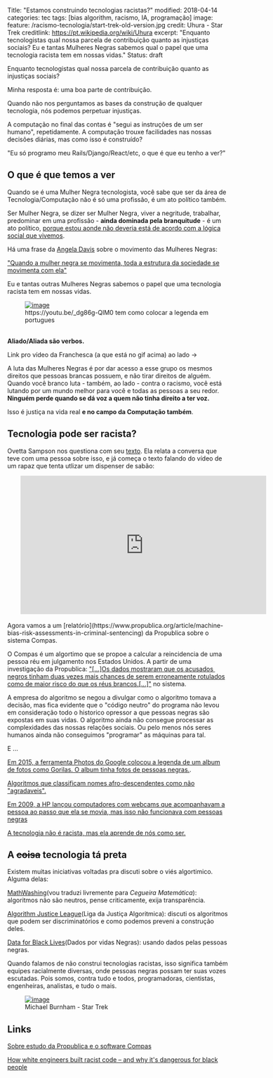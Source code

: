 Title:  "Estamos construindo tecnologias racistas?"
modified:   2018-04-14
categories: tec
tags: [bias algorithm, racismo, IA, programação]
image:
  feature: /racismo-tecnologia/start-trek-old-version.jpg
  credit: Uhura - Star Trek
  creditlink: https://pt.wikipedia.org/wiki/Uhura
excerpt: "Enquanto tecnologistas qual nossa parcela de contribuição quanto as injustiças sociais? Eu e tantas Mulheres Negras sabemos qual o papel que uma tecnologia racista tem em nossas vidas."
Status: draft

Enquanto tecnologistas qual nossa parcela de contribuição quanto as injustiças sociais?

Minha resposta é: uma boa parte de contribuição.

Quando não nos perguntamos as bases da construção de qualquer tecnologia, nós podemos perpetuar injustiças.

A computação no final das contas é "segui as instruções de um ser humano", repetidamente. A computação trouxe facilidades nas nossas decisões diárias, mas como isso é construído?

"Eu só programo meu Rails/Django/React/etc, o que é que eu tenho a ver?"

## O que é que temos a ver

Quando se é uma Mulher Negra tecnologista, você sabe que ser da área de Tecnologia/Computação não é só uma profissão, é um ato político também.

Ser Mulher Negra, se dizer ser Mulher Negra, viver a negritude, trabalhar, predominar em uma profissão - <b>ainda dominada pela branquitude</b> - é um ato político, [porque estou aonde não deveria está de acordo com a lógica social que vivemos](https://super.abril.com.br/videos/2-minutos-para-entender/2-minutos-para-entender-desigualdade-racial-no-brasil/).

Há uma frase da [Angela Davis](https://www.cartacapital.com.br/sociedade/angela-davis-e-o-significado-da-emancipacao-da-mulher-negra) sobre o movimento das Mulheres Negras:

["Quando a mulher negra se movimenta, toda a estrutura da sociedade se movimenta com ela"](https://brasil.elpais.com/brasil/2017/07/27/politica/1501114503_610956.html)

Eu e tantas outras Mulheres Negras sabemos o papel que uma tecnologia racista tem em nossas vidas.

<figure>
	<a href="https://youtu.be/_dg86g-QlM0"><img src="/images/racismo-tecnologia/franchesca ramsey equality.gif" alt="image"></a>
	<figcaption>https://youtu.be/_dg86g-QlM0 tem como colocar a legenda em portugues</figcaption>
</figure>

<br>
<b>Aliado/Aliada são verbos.</b> 

Link pro vídeo da Franchesca (a que está no gif acima) ao lado ->

A luta das Mulheres Negras é por dar acesso a esse grupo os mesmos direitos que pessoas brancas possuem, e não tirar direitos de alguém. Quando você branco luta - também, ao lado - contra o racismo, você está lutando por um mundo melhor para você e todas as pessoas a seu redor. <b>Ninguém perde quando se dá voz a quem não tinha direito a ter voz.</b> 

Isso é justiça na vida real <b>e no campo da Computação também</b>.

## Tecnologia pode ser racista?

Ovetta Sampson nos questiona com seu [texto](https://www.linkedin.com/pulse/can-technology-racist-ovetta-sampson?articleId=6166609662327152640#comments-6166609662327152640&trk=prof-post). Ela relata a conversa que teve com uma pessoa sobre isso, e já começa o texto falando do vídeo de um rapaz que tenta utlizar um dispenser de sabão:

<div style="padding-left: 30px; text-align: center;">
	<iframe width="560" height="315" src="https://www.youtube.com/embed/1lgDiAInFLY" frameborder="0" allow="autoplay; encrypted-media" allowfullscreen></iframe>
</div>

<br>
Agora vamos a um [relatório](https://www.propublica.org/article/machine-bias-risk-assessments-in-criminal-sentencing) da Propublica sobre o sistema Compas. 

O Compas é um algortimo que se propoe a calcular a reincidencia de uma pessoa réu em julgamento nos Estados Unidos. A partir de uma investigação da Propublica: ["[...]Os dados mostraram que os acusados ​​negros tinham duas vezes mais chances de serem erroneamente rotulados como de maior risco do que os réus brancos.[...]"](https://www.propublica.org/article/bias-in-criminal-risk-scores-is-mathematically-inevitable-researchers-say) no sistema.

A empresa do algoritmo se negou a divulgar como o algoritmo tomava a decisão, mas fica evidente que o "código neutro" do programa não levou em consideração todo o historico opressor a que pessoas negras são expostas em suas vidas. O algoritmo ainda não consegue processar as complexidades das nossas relações sociais. Ou pelo menos nós seres humanos ainda não conseguimos "programar" as máquinas para tal.

E ...

[Em 2015, a ferramenta Photos do Google colocou a legenda de um album de fotos como Gorilas. O album tinha fotos de pessoas negras.](https://mashable.com/2015/07/01/google-photos-black-people-gorillas/#oaCoVg0AJuq7).

[Algoritmos que classificam nomes afro-descendentes como não "agradaveis".](https://www.theguardian.com/technology/2017/apr/13/ai-programs-exhibit-racist-and-sexist-biases-research-reveals)

[Em 2009, a HP lançou computadores com webcams que acompanhavam a pessoa ao passo que ela se movia, mas isso não funcionava com pessoas negras](https://www.youtube.com/watch?v=t4DT3tQqgRM)

[A tecnologia não é racista, mas ela aprende de nós como ser.](https://www.tecmundo.com.br/inteligencia-artificial/102782-tay-twitter-conseguiu-corromper-ia-microsoft-24-horas.htm)

## A <strike>coisa</strike> tecnologia tá preta

Existem muitas iniciativas voltadas pra discuti sobre o viés algortimico. Alguma delas:

[MathWashing](https://www.mathwashing.com/)(vou traduzi livremente para <i>Cegueira Matemática</i>): algoritmos não são neutros, pense criticamente, exija transparência.

[Algorithm Justice League](https://www.ajlunited.org/)(Liga da Justiça Algoritmica): discuti os algoritmos que podem ser discriminatórios e como podemos preveni a construção deles.

[Data for Black Lives](https://medium.com/@YESHICAN/an-open-letter-to-facebook-from-the-data-for-black-lives-movement-81e693c6b46c)(Dados por vidas Negras): usando dados pelas pessoas negras.

Quando falamos de não construi tecnologias racistas, isso significa também equipes racialmente diversas, onde pessoas negras possam ter suas vozes escutadas. Pois somos, contra tudo e todos, programadoras, cientistas, engenheiras, analistas, e tudo o mais.

<figure>
	<a href="http://www.startrek.com/database_article/burnham"><img src="/images/racismo-tecnologia/burnham-tardigrade-scans.jpg" alt="image"></a>
	<figcaption>Michael Burnham - Star Trek</figcaption>
</figure>


## Links

[Sobre estudo da Propublica e o software Compas](https://apublica.org/2016/06/software-que-avalia-reus-americanos-cria-injusticas-na-vida-real/)

[How white engineers built racist code – and why it's dangerous for black people](https://www.theguardian.com/technology/2017/dec/04/racist-facial-recognition-white-coders-black-people-police)
